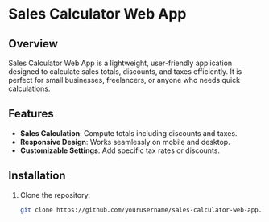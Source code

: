 # Sales Calculator Web App

## Overview
Sales Calculator Web App is a lightweight, user-friendly application designed to calculate sales totals, discounts, and taxes efficiently. It is perfect for small businesses, freelancers, or anyone who needs quick calculations.

## Features
- **Sales Calculation**: Compute totals including discounts and taxes.
- **Responsive Design**: Works seamlessly on mobile and desktop.
- **Customizable Settings**: Add specific tax rates or discounts.

## Installation
1. Clone the repository:
   ```bash
   git clone https://github.com/yourusername/sales-calculator-web-app.git
